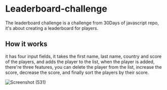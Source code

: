 # Leaderboard-challenge
The leaderboard challenge is a challenge from 30Days of javascript repo, it's about creating a leaderboard for players.

## How it works
it has four input fields, it takes the first name, last name, country and score of the players, and adds the player to the list,
when the player is added, there're three features, you can delete the player from the list, increase the score, decrease the score,
and finally sort the players by their score.

![Screenshot (531)](https://github.com/salmafadlabdulrahman/Leaderboard-challenge/assets/88597694/fd03b1c7-8925-4b30-adbd-6775af284972)
